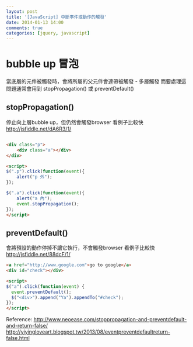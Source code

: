 ```yaml
---
layout: post
title: '[JavaScript] 中斷事件或動作的觸發'
date: 2014-01-13 14:00
comments: true
categories: [jquery, javascript]
---
```

# bubble up 冒泡
當底層的元件被觸發時，會將所屬的父元件會連帶被觸發 - 多層觸發
而要處理這問題通常會用到 stopPropagation() 或 preventDefault()

## stopPropagation()
停止向上層bubble up，但仍然會觸發browser
看例子比較快 http://jsfiddle.net/dA6R3/1/
``` html 加入event.stopPropagation(); 當點擊下去時，就不會向上觸發其他動作

<div class="p">
    <div class="a"></div>
</div>

<script>
$(".p").click(function(event){
    alert("p 外");
});

$(".a").click(function(event){
    alert("a 內");
    event.stopPropagation();
});
</script>
```




## preventDefault()
會將預設的動作停掉不讓它執行，不會觸發browser
看例子比較快 http://jsfiddle.net/88dcF/1/
``` html 加入event.preventDefault(); 當點擊下去時，就不會執行預設動作(連到GOOGLE)
<a href="http://www.google.com">go to google</a>
<div id="check"></div>

<script>
$("a").click(function(event) {
  event.preventDefault();
  $("<div>").append("Ya").appendTo("#check");
});
</script>
```



Reference:
http://www.neoease.com/stoppropagation-and-preventdefault-and-return-false/
http://yiyingloveart.blogspot.tw/2013/08/eventpreventdefaultreturn-false.html